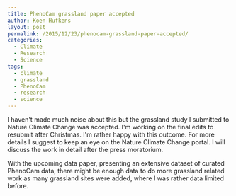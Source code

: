 ```yaml
---
title: PhenoCam grassland paper accepted
author: Koen Hufkens
layout: post
permalink: /2015/12/23/phenocam-grassland-paper-accepted/
categories:
  - Climate
  - Research
  - Science
tags:
  - climate
  - grassland
  - PhenoCam
  - research
  - science
---
```

I haven't made much noise about this but the grassland study I submitted to Nature Climate Change was accepted. I'm working on the final edits to resubmit after Christmas. I'm rather happy with this outcome. For more details I suggest to keep an eye on the Nature Climate Change portal. I will discuss the work in detail after the press moratorium.

With the upcoming data paper, presenting an extensive dataset of curated PhenoCam data, there might be enough data to do more grassland related work as many grassland sites were added, where I was rather data limited before.